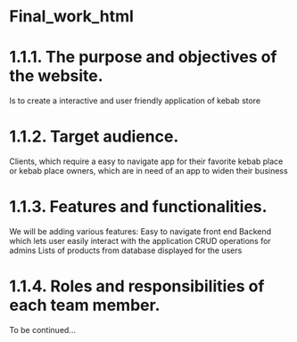 # Final_work_html


# 1.1.1. The purpose and objectives of the website.  
Is to create a interactive and user friendly application of kebab store

# 1.1.2. Target audience. 
Clients, which require a easy to navigate app for their favorite kebab place or kebab place owners, which are in need of an app to widen their business

# 1.1.3. Features and functionalities. 
We will be adding various features:
Easy to navigate front end 
Backend which lets user easily interact with the application
CRUD operations for admins
Lists of products from database displayed for the users

# 1.1.4. Roles and responsibilities of each team member. 
To be continued...
